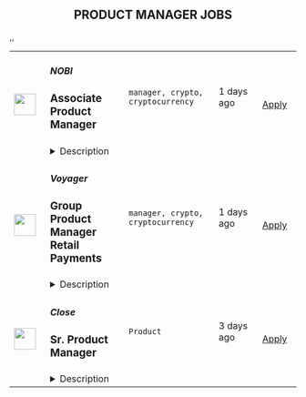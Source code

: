 <div align="center"><h2>PRODUCT MANAGER JOBS</h2></div><table><tr>
                <td width="100" height="100" rowspan="2">
                    <img src="https://remoteok.com/assets/img/jobs/08d7a796f74442ab28bdf22e84d167ca1662362117.png" width="38px" height="auto">
                </td>
                <td width="300">
                    <h5>NOBI</h5>
                    <h3>
					Associate Product Manager				</h3>
                </td>
                <td width="300">
                    <code>manager, crypto, cryptocurrency</code>
                </td>
                <td width="200">
                <text>1 days ago</text>
                </td>
                <td width="100" rowspan="2">
                <a href="https://remoteOK.com/jobs/112643" align="right" target="_blank">Apply</a>
                </td>
            </tr>
            <tr>
                <td colspan="3">
                <details><summary>Description</summary>
                <div><div><p></p><h2>Company Description</h2></div><div><p>NOBI helps people easily get more from their crypto asset & simplify their crypto investment experience. Our engineering team run hundreds of blockchain nodes, integrates with numerous DeFi smart contracts and run numerous real time robo trading to simplify the life our customers. <br><br>Weâre here so that everyone can be part of the global cryptocurrency movement. Join us.</p></div><div><p></p><h2>Job Description</h2></div><div><ul><li>Create Business Requirement Document (BRDs) / Product Requirement Documents (PRDs) with clarity on objective and execution details on product goals for all stakeholders.</li><li>Drive product vision and prioritize roadmap based on market opportunity to shape the business.</li><li>Responsible for execution the end-to-end product development and timeline.</li><li>Launch product improvements on regular basis and integrate user research.</li><li>Establish shared vision, prioritize, and align the product needs with all stakeholders.</li></ul></div><div><p></p><h2>Qualifications</h2></div><div><ul><li>Hands-on experience with product, customer and/or competitor analytics</li><li>Ability to influence & execute among an informal, cross-functional team in a matrixed organization</li><li>Interpersonal skills to work collaboratively with various stakeholders</li><li>Proven project leadership and critical thinking skills; ability to manage time effectively</li></ul></div><div><p></p><h2>Additional Information</h2></div><div><p>All your information will be kept confidential according to EEO guidelines.</p></div></div>
                </details>
                </td>
            </tr>,<tr>
                <td width="100" height="100" rowspan="2">
                    <img src="https://remoteok.com/assets/img/jobs/78b8e13c5ddab7122aa2adf322702cad1662362125.png" width="38px" height="auto">
                </td>
                <td width="300">
                    <h5>Voyager</h5>
                    <h3>
					Group Product Manager Retail Payments				</h3>
                </td>
                <td width="300">
                    <code>manager, crypto, cryptocurrency</code>
                </td>
                <td width="200">
                <text>1 days ago</text>
                </td>
                <td width="100" rowspan="2">
                <a href="https://remoteOK.com/jobs/112646" align="right" target="_blank">Apply</a>
                </td>
            </tr>
            <tr>
                <td colspan="3">
                <details><summary>Description</summary>
                <div class="content-intro"><p><span style="font-weight:400;">Voyager is a Publicly traded company listed on the Toronto Stock Exchange (VOYG), OTC Markets (VYGVF) and the Frankfurt Exchange (UCD2). Voyager is the global leader in agency cryptocurrency brokerage. At Voyager we are building the financial services firm of the future that will be used by millions of users globally to easily access trade, invest and earn in the cryptocurrency markets. </span></p><p><span style="font-weight:400;">We are a team of finance and technology industry veterans dedicated to empowering and servicing investors in one of the most exciting asset classes to date - crypto. Our founders stem from reputable finance and technology organizations like E*TRADE, Uber, TradeIt, Lightspeed Financial and more.</span></p><p><span style="font-weight:400;">The Voyager team includes employees with diverse backgrounds and skills. Our culture has quickly grown into one that promotes collaboration, transparency, and entrepreneurialism.</span></p><p><span style="font-weight:400;">To learn more about Voyager please visit us at <a href="http://www.investvoyager.com" target="_blank" rel="noopener noreferrer nofollow">www.investvoyager.com</a>.</span></p><p><span style="font-weight:400;">We are changing the world and love what we do so if you want to work at a fast paced, exciting environment please apply.</span></p></div><p><span style="font-weight:400;">Voyager is seeking product leadership to join a team of talented professionals with a mission to deliver a best-in-class platform that enables Crypto for All. This role will specifically lead product strategy, vision, growth, and delivery of Voyagerâs Retail Payments product line. This position will report directly to the VP of Product and work closely with Engineering and Marketing leadership to develop strong partnerships and workflows. </span></p><p><span style="font-weight:400;">Responsibilities will range from product vision and strategy, prioritization of initiatives and leadership of several product managers and owners. The role will require a hands-on leader, capable of being deeply involved in the product management and delivery side of the business, while simultaneously recruiting and building a team of highly skilled product managers. </span></p><p><strong>The ideal candidate for this position has experience and involvement within payment card product offerings and maturity</strong></p><h2><strong>Responsibilities: </strong></h2><ul><li style="font-weight:400;"><span style="font-weight:400;">Oversight for the direction of Voyagerâs Retail Payments line of products</span></li><li style="font-weight:400;"><span style="font-weight:400;">Management and leadership of product managers within the Retail Payments product group</span></li><li style="font-weight:400;"><span style="font-weight:400;">Development of strong partnerships with engineering, business development, product design and marketing teams </span></li><li style="font-weight:400;"><span style="font-weight:400;">Product line roadmapping, prioritization, and status reporting</span></li><li style="font-weight:400;"><span style="font-weight:400;">Alignment to the overall Voyager business strategy and vision</span></li></ul><h2><strong>Qualifications:</strong></h2><ul><li style="font-weight:400;"><span style="font-weight:400;">8+ years working in a product management role, preferably financial services and payments </span></li><li style="font-weight:400;"><span style="font-weight:400;">Proven success in leading people, preferably product managers </span></li><li style="font-weight:400;"><span style="font-weight:400;">Executive level communication skills</span></li><li style="font-weight:400;"><span style="font-weight:400;">Proven ability of leading cross-functional teams</span></li><li style="font-weight:400;"><span style="font-weight:400;">External relationships and marketplace awareness</span></li></ul><p> </p><div class="content-conclusion"><h2><span style="font-weight:400;">What we offer</span></h2><ul><li style="font-weight:400;"><span style="font-weight:400;">Competitive Salary</span></li><li style="font-weight:400;"><span style="font-weight:400;">Employee Benefits including healthcare (medical, dental, vision) and 401k</span></li><li style="font-weight:400;"><span style="font-weight:400;">Stock Options </span></li><li style="font-weight:400;"><span style="font-weight:400;">Unlimited PTO</span></li></ul><p><span style="font-weight:400;">Voyager is headquartered in New York City with satellite offices in New Jersey, California, Toronto and Bordeaux.</span></p><p><span style="font-weight:400;">Please contact us via the button below or at careers@investvoyager.com with your resume and a brief explanation as to why you would like to join the Voyager team.</span></p><p><span style="font-weight:400;">*Please note that during COVID-19 we are working remotely.</span></p></div>
                </details>
                </td>
            </tr>,<tr>
                <td width="100" height="100" rowspan="2">
                    <img src="https://wwr-pro.s3.amazonaws.com/logos/0064/4683/logo.gif" width="38px" height="auto">
                </td>
                <td width="300">
                    <h5>Close</h5>
                    <h3> Sr. Product Manager</h3>
                </td>
                <td width="300">
                    <code>Product</code>
                </td>
                <td width="200">
                <text>3 days ago</text>
                </td>
                <td width="100" rowspan="2">
                <a href="https://weworkremotely.com/remote-jobs/close-sr-product-manager" align="right" target="_blank">Apply</a>
                </td>
            </tr>
            <tr>
                <td colspan="3">
                <details><summary>Description</summary>
                <img src="https://we-work-remotely.imgix.net/logos/0064/4683/logo.gif?ixlib=rails-4.0.0&w=50&h=50&dpr=2&fit=fill&auto=compress" />

<p>
  <strong>Headquarters:</strong> USA
    <br /><strong>URL:</strong> <a href="http://www.close.com">http://www.close.com</a>
</p>

<div><strong>About Us</strong></div><div>At Close, we're building the sales communication and collaboration platform of the future. With our roots as the very first sales CRM to include built-in calling, we're leading the industry in sales automation—helping companies to close more deals, faster than ever.  Since our founding in 2013, we've grown to become a profitable, 100% globally distributed ~60 person team that is dedicated to building a product our customers love.</div><div> </div><div>Our Product team is currently made up of three Designers and two Product Managers. We're looking for our third Product Manager to help accelerate product development at Close from idea through launch. </div><div><br></div><div>
<br><strong>About You</strong>
</div><div>We’re looking for someone with a unique talent set - someone who understands sales and can “speak the language” with sales managers, reps, and directors. Someone who can synthesize various use cases into clear problem statements. Someone who cares deeply about product details, has a great sense of product aesthetics, and can discuss the nitty gritty with engineers. </div><div><br></div><div>As a small product, design, and engineering team you’ll be responsible for all aspects of delivering a feature -- from concept through project managing it’s delivery. You will do it all.<br><br><strong>What you’ll do...</strong>
</div><ul>
<li>Turn the vague into the concrete. Talk with customers to discover &amp; define their needs, understand their problems, and document their use cases. </li>
<li>Write problem statements that clearly define shared needs across customers.</li>
<li>Create detailed product specs from your problem statements through collaboration with Product Design and Engineering.</li>
<li>Project manage the delivery of the feature -- get it on the engineering roadmap and ensure it’s delivered on time and up to the Product team’s standards. </li>
<li>Prepare for launches: work with the Marketing team on positioning/collateral, manage beta testers, write FAQs, define adoption / usage metrics, measure success, and share learnings.</li>
</ul><div>
<br><strong>You should...</strong>
</div><ul>
<li><strong>Be located in an Americas or European time zone </strong></li>
<li>Have 2+ years of Product Management experience shipping B2B SaaS for SMBs.</li>
<li>Have 2+ years experience at software/internet companies in a product, engineering, or customer-facing role.</li>
<li>Love listening to customers and diving deep into their problems and needs.</li>
<li>Be detail-oriented, organized, and great at writing.</li>
<li>Have good product vision &amp; design sense. </li>
<li>Be comfortable writing specs, drawing wireframes, &amp; rapidly iterating on new feature ideas.</li>
<li>Have experience with metrics/analytics tools</li>
<li>Be growth minded; pushing to ship Product that focuses on moving the needle.</li>
</ul><div>
<br><strong>Bonus points if you...</strong>
</div><ul>
<li>Have experience in sales or with sales tools / CRMs</li>
<li>Have significant experience in Figma or other design/prototyping tools</li>
<li>Have a technical/engineering background, not afraid to dabble in Python, HTML, CSS, or SQL.</li>
</ul><div>
<br><strong>Why Close? </strong>
</div><ul>
<li>
<a href="https://www.youtube.com/watch?v=ZbyGnLhtj0o&amp;feature=youtu.be">Culture video</a> 💚</li>
<li>100% remote company <em>(we believe in trust and autonomy)</em>
</li>
<li>Choose between working 5 days/wk (standard full-time) or 4 days/wk @ 80% pay</li>
<li>
<a href="https://www.youtube.com/watch?v=gKjyXMz-q-Q&amp;feature=youtu.be">Annual team retreats</a> ✈️</li>
<li>Quarterly virtual summits</li>
<li>5 weeks PTO + Winter Holiday Break</li>
<li>2 additional PTO days every year with the company</li>
<li>1 month paid sabbatical every 5 years</li>
<li>Co-working stipend</li>
<li>Paid parental leave</li>
<li>Medical, Dental, Vision with HSA option (US residents)</li>
<li>401k matching at 6% (US residents)</li>
<li>Dependent care FSA (US residents)</li>
<li>Contributor to <a href="https://stripe.com/climate">Stripe's climate</a> initiative 🌍❤️ </li>
<li>
<a href="https://close.io/about/">Our story and team</a> 🚀</li>
</ul><div>At Close, everyone has a voice. We encourage transparency and practice a mature approach to the work-place. In general, we don’t have strict policies, we have guidelines. Work/Life harmony is an important part of our business - we believe you bring your best to work when you practice self-care (whatever that looks like for you).  </div><div><br></div><div>We come from 16 countries located in 5 of the 7 continents -- looking at you Antarctica and Australia ;-) ….. We’re a collection of talented humans rich in diverse backgrounds, lifestyles, and cultures. Every year we meet up somewhere around the world to spend time with one another. These gatherings are an opportunity to strengthen the social fiber of our global community.</div><div><br></div><div>Our team is growing in more ways than one - we’ve recently launched 17 babies (and counting!). Unanimously, our favorite and most impactful value is “Build a house you want to live in.” We strive to make decisions that are authentic for our people and help our customers become more successful. </div><div><br></div><div><em>Our application process was designed to promote equitable and unbiased hiring practices. We ask a small series of questions that are similar to what would be asked in the first interview. This helps us learn more about you right from the start so please be sure to answer each question thoughtfully. Each application will receive two screens by two different reviewers. Regardless of fit, you will hear back from us letting you know if we'll be moving forward.</em></div>

<p><strong>To apply:</strong> <a href="https://weworkremotely.com/remote-jobs/close-sr-product-manager">https://weworkremotely.com/remote-jobs/close-sr-product-manager</a></p>

                </details>
                </td>
            </tr>,<tr>
                <td width="100" height="100" rowspan="2">
                    <img src="https://wwr-pro.s3.amazonaws.com/logos/0077/4971/logo.gif" width="38px" height="auto">
                </td>
                <td width="300">
                    <h5>Whitespectre</h5>
                    <h3> Associate Product Manager</h3>
                </td>
                <td width="300">
                    <code>Product</code>
                </td>
                <td width="200">
                <text>4 days ago</text>
                </td>
                <td width="100" rowspan="2">
                <a href="https://weworkremotely.com/remote-jobs/whitespectre-associate-product-manager" align="right" target="_blank">Apply</a>
                </td>
            </tr>
            <tr>
                <td colspan="3">
                <details><summary>Description</summary>
                <img src="https://we-work-remotely.imgix.net/logos/0077/4971/logo.gif?ixlib=rails-4.0.0&w=50&h=50&dpr=2&fit=fill&auto=compress" />

<p>
  <strong>Headquarters:</strong> Remote
    <br /><strong>URL:</strong> <a href="http://www.whitespectre.com/">http://www.whitespectre.com/</a>
</p>

<div>We’re looking for a talented Associate Product Manager to join our team. This role is an excellent opportunity for candidates looking to pursue the product management career path.<br><br>
</div><div>In this role, you’ll partner closely with senior product team members to execute major roadmap initiatives and identify new opportunities. Day to day, you’ll work within a fast-moving delivery pod alongside engineering and UI/UX to design, deliver, and optimize features that drive significant business value, insights, and great user experiences. You’ll have the chance to work on products for our client partners as well as Whitepectre’s own software products.<br><br>
</div><div>
<a href="http://www.whitespectre.com/">Whitespectre</a> is a product development company that creates high-performing platforms and apps, both for our long-term client partners and our own products. Founded in 2013, we partner with both large established companies and high-growth start-ups in the US and Europe. We're a close-knit team of 70 smart and diverse architects, engineers, product managers and designers, working together remotely and growing! Only candidates from outside of the US will be considered for this role.<br><br>
</div><div>
<br><strong>In this role, you will:<br></strong><br>
</div><ul>
<li>Collaborate with the product management team/exec stakeholders to build and support product roadmaps and track achievement of key objectives</li>
<li>Translate roadmap initiatives into epics, user stories, and acceptance criteria and help define the ‘release and iterate’ strategy</li>
<li>Define and communicate detailed user stories, participate in, then lead, the team’s grooming and sprint planning sessions, and eventually ‘own’ the backlog</li>
<li>Work alongside engineering and UI/UX to create compelling user experiences and launch and optimize product features</li>
<li>Analyze and share key performance metrics, and use this data to evaluate optimizations, improve user experiences, and identify new opportunities</li>
<li>Develop a deep understanding of the business goals, end user and market to inform prioritization and strategic recommendations. Stay up to date with new ideas in relevant verticals to identify potential opportunities.</li>
<li>Present updates to internal stakeholders and clients and help drive alignment; ensure the roadmap is continuously up to date</li>
<li>Support training and implementation activities required for delivery</li>
<li>Capture customer feedback and triage production issues/bugs to ensure the best user experience</li>
<li>We work on fast iteration cycles using an agile/scrum methodology. This job is ideal for APMs who are action-oriented, self-directed and enjoy a highly collaborative, fast-paced environment.</li>
</ul><div>
<br><br>
</div><div>
<strong>The check the box requirements:<br></strong><br>
</div><ul>
<li>At least 2 years of work experience (or significant academic internships), with at least 1 year of experience in product management, product development, entrepreneurship/ start-ups, design thinking, business analytics, market strategy, or other related work.</li>
<li>Excellent verbal and written communication skills</li>
<li>Demonstrated track record of taking on new opportunities and successfully seeing them through</li>
<li>Experience working within a US, UK, or Canada-based company (or clients from those countries), or significant time in an English-first university environment</li>
<li>Availability to work full-time within a fast-moving cross-functional team, crossing over with 11am - 7pm Central European Time</li>
</ul><div>
<br><br>
</div><div>
<strong>We’re excited about candidates who are:<br></strong><br>
</div><ul>
<li>Strong collaborators and communicators, both in verbal and written communication. You’re clear and specific, and you consider the perspective and priorities of each collaborator in advance when you communicate.</li>
<li>Team players- you enjoy working in a close-knit team and learning from others. You’re skilled at building trust.</li>
<li>Excellent organizers; able to catch and juggle competing priorities while understanding the bigger project management picture to make yourself and your team successful.</li>
<li>Passionate and intellectually curious about new products, market opportunities, and product strategy.</li>
<li>Seeking a long-term, growth opportunity. While our work is fast-paced, we also work consistent hours and value stability. If you’re a ‘Digital Nomad’ and/or looking for something short-term, then we’re not the right fit for you.</li>
</ul><div>
<br><br>
</div><div>
<strong>Benefits<br></strong><br>
</div><ul>
<li>Competitive salaries, with payment in USD</li>
<li>Annual Performance &amp; Salary Reviews, with proactive career management</li>
<li>20 Days PTO &amp; 3 Charity Days annually</li>
<li>Funded face-to-face meet ups in Barcelona, as well as, South America and Asia</li>
<li>Assisted Relocation package up to $5k</li>
<li>Flexible working hours for efficient teaming in a 100% remote environment (proudly remote-first for 9 years!)</li>
<li>Free English classes &amp; educational expenses support</li>
<li>Generous Employee Referral Plan</li>
<li>Team Fitness and Charity Initiatives</li>
</ul><div>
<br><br>
</div><div>
<strong>Cultural benefits<br></strong><br>
</div><div>In addition to the above benefits, we foster an inclusive working environment that provides:<br><br>
</div><ul>
<li>Great company environment - check out <a href="https://www.glassdoor.com.ar/Reviews/Whitespectre-Reviews-E1575846.htm?countryRedirect=true">Glassdoor</a>
</li>
<li>Personalized onboardings</li>
<li>Opportunity to contribute to company-level initiatives</li>
<li>Work with a broad range of best-in-class technologies</li>
<li>Cross-company knowledge groups - improve your expertise, share your learnings and work with different technologies and tools</li>
<li>Regular brown bag learning sessions</li>
<li>An emphasis on Work-life balance</li>
</ul><div>
<br><br>
</div><div>
<strong>Interested in applying?<br></strong><br>
</div><ul>
<li>Apply by completing the form below</li>
<li>Include a brief statement on why you think you are a good fit for this role (up to 3 sentences)</li>
<li>Or email us with any questions on recruiting@whitespectre.com</li>
</ul>

<p><strong>To apply:</strong> <a href="https://weworkremotely.com/remote-jobs/whitespectre-associate-product-manager">https://weworkremotely.com/remote-jobs/whitespectre-associate-product-manager</a></p>

                </details>
                </td>
            </tr>,<tr>
                <td width="100" height="100" rowspan="2">
                    <img src="https://wwr-pro.s3.amazonaws.com/logos/0064/4850/logo.gif" width="38px" height="auto">
                </td>
                <td width="300">
                    <h5>TestGorilla</h5>
                    <h3> Growth Product Manager</h3>
                </td>
                <td width="300">
                    <code>Product</code>
                </td>
                <td width="200">
                <text>7 days ago</text>
                </td>
                <td width="100" rowspan="2">
                <a href="https://weworkremotely.com/remote-jobs/testgorilla-growth-product-manager" align="right" target="_blank">Apply</a>
                </td>
            </tr>
            <tr>
                <td colspan="3">
                <details><summary>Description</summary>
                <img src="https://we-work-remotely.imgix.net/logos/0064/4850/logo.gif?ixlib=rails-4.0.0&w=50&h=50&dpr=2&fit=fill&auto=compress" />

<p>
  <strong>Headquarters:</strong> Amsterdam, The Netherlands
    <br /><strong>URL:</strong> <a href="https://www.testgorilla.com/">https://www.testgorilla.com/</a>
</p>

<div>Hi there,</div><div><br></div><div>I’m Michel, the Head of Product at TestGorilla. We’re a fast-growing HR tech startup that helps teams make better hiring decisions faster and bias-free.</div><div><br></div><div>Over the last year, we’ve experienced tremendous growth. More than 6,000 companies have replaced CVs with our assessments to screen candidates in an unbiased and data-driven way. That growth is in part thanks to our extensive inbound marketing program. <br><br>As we look to scale our efforts in 2022 and beyond, we’re looking for a <strong> Growth Product Manager</strong> who’s passionate about joining our quest to help people land dream jobs. </div><div><br></div><div><br></div><h1><strong>What’s in it for you?</strong></h1><ul>
<li>Helping shape a fast-growing HR tech startup as an early employee</li>
<li>Fully remote position with bright, motivated, and friendly colleagues around the world </li>
<li>Chance to be at the forefront of a growing trend of Agile Marketing</li>
<li>Competitive salary + share appreciation rights (SARs)</li>
<li>Flexible hours and vacation</li>
<li>Paid parental leave </li>
<li>Remote working budget: €1,000 per year</li>
<li>Learning and development budget: 3,5% of salary</li>
</ul><div><br></div><div><br></div><h1><strong>The job in a nutshell</strong></h1><div>Reporting into our Head of Product, we are looking for a creative and highly collaborative <strong>Growth Product Manager</strong> with a solid experimentation background and an obsession over the user's needs to lead one of our new Marketing Squads. <br><br>As a Growth Product Manager in our Marketing Department, you'll collaborate with stakeholders and teams from multiple departments to help attract new users to TestGorilla, and convert them into valued customers. You will do this by developing in-depth product, customer, and market insight, translating that insight into a healthy portfolio of marketing experiments that can help us provide a better experience to our users, and validating &amp; informing our brand positioning and product strategy. </div><div><br></div><div>This is an amazing opportunity for a Growth Product Manager who is looking to embark on an entrepreneurial journey and is ready to put a dent in the universe! </div><div>
<br><br>
</div><h1><strong>You’ll spend time on the following:</strong></h1><ul>
<li>Collaborate with Test Gorilla's Product and Marketing leadership teams to help plan and execute an acquisition strategy to drive sustainable user growth</li>
<li>Prioritize a healthy portfolio of marketing experiments and marketing campaigns that can move the needle for user visits, conversion, and engagement </li>
<li>Develop a deep understanding of our users and our content through qualitative research, data analytics and experimentation </li>
<li>Form part of the Product and Engineering team by collaborating with Product Designers and Engineers - from discovery to delivery, on to monitoring after release</li>
<li>Work cross-functionally across the company to understand how Marketing can leverage our product, content, articles, creatives, and landing pages to grow our user base</li>
</ul><div><br></div><h1><strong><br>Here's what we are looking for:</strong></h1><ul>
<li>You are inspired by our mission of <em>putting people in their dream jobs</em> </li>
<li>You are fully aligned with our <a href="https://www.testgorilla.com/careers/">values </a>
</li>
<li>You are natively proficient in written English</li>
<li>You are passionate about Product Management and <a href="https://www.testgorilla.com/test-library/role-specific-skills-tests/growth-marketing-b2c-test/">Marketing</a> </li>
<li>Prior experience in a marketing role</li>
<li>Experience running experiments with lean thinking and quick iterations</li>
<li>Data-driven approach to product management and prioritization</li>
<li>Excellent stakeholder management skills</li>
<li>Mindset that always thinks MVP first</li>
<li>User psychology and marketing know-how </li>
<li>You are comfortable with the ambiguity and pace of iteration of a hyper-growth startup</li>
</ul><div><br></div><div>
<em>We typically expect candidates with at least </em><strong><em>3 years of experience in agile cross-functional product</em></strong><em> and/or marketing team to have the skills mentioned above.</em>
</div><div>
<br><br>
</div><h1><strong>Bonus points if…</strong></h1><ul>
<li>You have experience working in a SaaS company and a fast-growing startup </li>
<li>You have experience working in a Product-led growth environment</li>
<li>You have experience with Agile Marketing </li>
</ul><div><br></div><div><br></div><h1><strong>Interested?</strong></h1><div>We don’t offer rainbow glitter unicorns or dog-friendly offices (we literally don’t have an office), but we do offer real people, solid core values, and a product meant to give everyone a fair, unbiased chance at their dream jobs.</div><div>
<br>Here at TestGorilla, we eat our own dog food. We use our assessment platform to make sure we make the best hiring decisions faster and bias-free. I took one too and I enjoyed it!</div><div>
<br>So if this role sounds like a good fit for you, I’d like you to <a href="https://assessment.testgorilla.com/testtaker/publicinvitation/cc74819f-dbe4-4978-b112-8d75fc0923b2">take an assessment</a> so we can get a better idea about whether you would fit the role. It’s also a great opportunity for you to get to know our product!</div><div>
<br>If you’re hired, I’ll do everything I can to help you succeed at TestGorilla and throughout the rest of your career.</div><div><br></div>

<p><strong>To apply:</strong> <a href="https://weworkremotely.com/remote-jobs/testgorilla-growth-product-manager">https://weworkremotely.com/remote-jobs/testgorilla-growth-product-manager</a></p>

                </details>
                </td>
            </tr>,<tr>
                <td width="100" height="100" rowspan="2">
                    <img src="https://wwr-pro.s3.amazonaws.com/logos/0071/4151/logo.gif" width="38px" height="auto">
                </td>
                <td width="300">
                    <h5>A.Team</h5>
                    <h3> Senior Independent Product Manager/Product Designer ($110-$190/hr)</h3>
                </td>
                <td width="300">
                    <code>Product</code>
                </td>
                <td width="200">
                <text>300 days ago</text>
                </td>
                <td width="100" rowspan="2">
                <a href="https://weworkremotely.com/remote-jobs/a-team-senior-independent-product-manager-product-designer-110-190-hr" align="right" target="_blank">Apply</a>
                </td>
            </tr>
            <tr>
                <td colspan="3">
                <details><summary>Description</summary>
                <img src="https://we-work-remotely.imgix.net/logos/0071/4151/logo.gif?ixlib=rails-4.0.0&w=50&h=50&dpr=2&fit=fill&auto=compress" />

<p>
  <strong>Headquarters:</strong> NYC, SF, and TLV
    <br /><strong>URL:</strong> <a href="https://build.a.team/wwrfastrackreferral">https://build.a.team/wwrfastrackreferral</a>
</p>

<div>
<a href="https://build.a.team/wwrproductmgrfasttrack">A·Team</a> is a VC-backed, stealth, application-only home on the internet for Senior Product Managers &amp; Product Designers (along with developers &amp; UX/UI folks) to team up with the best companies on their next big thing. <br><br>After talking with hundreds of independent engineers, designers, and product folks, we heard over and over that finding vetted, high-quality, consistent clients is hard, and projects are often too small to be rewarding. A·Team matches small teams of the most talented builders in the world with companies backed by a16z, YC, Softbank, General Catalyst, etc. on a contract basis for many of their most important initiatives. We quietly launched in May 2020, and have helped A·Teamers earn $11.4+ million since.<br><br>As part of A·Team, you can expect:</div><ul>
<li>
<strong>High-paying, meaningful client missions (where you'd lead Product) with the most audacious companies</strong> sent your way; generally $110-$190/hr, with vetted, fascinating clients doing work that matters. We're picky about who we partner with; new clients only come in via trusted referral. We've worked with Lyft, McGraw Hill, ClearCo, irl.com, the former CEO of Waze, the leading vaccine production software, several new unicorns we can't say here, and dozens of startups backed by a16z/YC/Softbank/etc.</li>
<li>
<strong>Work alongside friends old &amp; new: </strong>our niche is small/diverse product teams, since clients with larger budgets and higher-impact work tell us they want teams, not individuals. Of course, we keep friends together whenever we can.</li>
<li>
<strong>Full autonomy:</strong> say "no" to things that don't excite you. The most talented builders often juggle a few things at once, so there's never pressure to join an A·Team mission if you don't have the bandwidth. If we're no longer a fit, it's easy to leave or pause too. </li>
<li>
<strong>Small, curated, off-the-record gatherings:</strong> for conversations hard to have elsewhere. Long-term, we're creating micro-communities for the world's top builders to become friends around the things they care about.</li>
<li>
<strong>Keep 100% of what you earn: </strong>if you charge $130/hr, you get $130/hr. A·Team makes money by charging a small, flat, transparent platform fee on <em>top</em> of your rate.</li>
</ul><div>
<br><strong>How to apply:<br></strong>Go here: <a href="https://build.a.team/wwrproductmgrfasttrack">https://build.a.team/wwrproductmgrfasttrack</a> + mention WWR under how you heard about A·Team. No resume or cover letter needed; we respect your time so the application is short. We're also much more interested in seeing what you've made, and excited to chat more if there’s a fit.<br><strong><br>What you’ll do:</strong>
</div><ul>
<li>Once part of A.Team, you’ll regularly be invited to be the lead Product manager/designer for impactful missions that match your interests, which you can accept or decline. Take your pick from early-stage incubations with world-class founders, to fast-growing super-funded companies, to old-school non-tech incumbents looking to build as a tech giant would.</li>
<li>Missions usually involve building an ambitious piece of software from 0 to 1 as part of a small 3-4 person team. </li>
<li>You’ll be paid to scope it out, give the client options, guide strategy, and execute on the selected solution. Sometimes the client has a clear vision, sometimes not; which is why A.Team builders tend to be senior folks who can work together to find the right direction. </li>
</ul><div>
<br><strong>Who A</strong>·<strong>Team is for:</strong>
</div><ul>
<li>Senior Product Managers/Designers who left large companies and high-growth startups to pursue their craft with autonomy.</li>
<li>Those who prefer consistent contract work over a full-time role, who want to create a variety of new products alongside other top-tier builders.</li>
<li>The majority of A.Teamers spend most of their time doing independent work, but a sizeable percentage are either employed full-time (but testing out client work), bootstrapping a side project, or looking for their next big thing.</li>
</ul><div>
<br><strong>Who A</strong>·<strong>Team is </strong><strong><em>not</em></strong><strong> for:</strong>
</div><ul>
<li>People looking for small gigs.</li>
<li>Folks looking to build simple wordpress/wix/squarespace-style websites.</li>
<li>Those still early in their careers and recent university/bootcamp grads (at least not yet).</li>
</ul><div>
<br><strong>Our long-term vision:<br></strong><a href="https://build.a.team/wwrproductmgrfasttrack"><span>A·Team</span></a> is a new type of company for a new kind of independent software builders. We call them "unhirables": people who traditional companies couldn’t hire full-time even if they wanted to, but who want to do their most meaningful work with their favorite people in small, autonomous, distributed expert teams. </div><div>
<br>To help us secure amazing missions, we raised $5 million+ (not public, yet) from NFX, Village Global, and Box Group, along with the former CEO of Upwork, the founders of Fiverr and Lemonade, Apple's Global Head of Recruiting, YC Partner Aaron Harris, Wharton's Adam Grant, and Duke's Dan Ariely.</div>

<p><strong>To apply:</strong> <a href="https://weworkremotely.com/remote-jobs/a-team-senior-independent-product-manager-product-designer-110-190-hr">https://weworkremotely.com/remote-jobs/a-team-senior-independent-product-manager-product-designer-110-190-hr</a></p>

                </details>
                </td>
            </tr>,<tr>
                <td width="100" height="100" rowspan="2">
                    <img src="https://remotive.com/job/1367189/logo" width="38px" height="auto">
                </td>
                <td width="300">
                    <h5>AirCrew by Outliant</h5>
                    <h3>Senior Product Manager</h3>
                </td>
                <td width="300">
                    <code>ADS,consulting,marketing,product manager</code>
                </td>
                <td width="200">
                <text>1 days ago</text>
                </td>
                <td width="100" rowspan="2">
                <a href="https://remotive.com/remote-jobs/marketing/senior-product-manager-1367189" align="right" target="_blank">Apply</a>
                </td>
            </tr>
            <tr>
                <td colspan="3">
                <details><summary>Description</summary>
                <p style="min-height: 1.5em;">We’re looking to hire a part-time, remote <strong>Product Manager </strong>to join our development team. For this role, you’ll have the opportunity to work with a diverse team of creators and grow and learn with exceptional world-class engineers. In addition to choosing your work hours, you will be paid to learn new skills and lead and manage projects from the ground up. </p>
<p style="min-height: 1.5em;"> </p>
<p style="min-height: 1.5em;"><strong>Requirements</strong></p>
<ul style="min-height: 1.5em;">
<li>
<p style="min-height: 1.5em;">Extensive experience in managing technical digital products and projects</p>
</li>
<li>
<p style="min-height: 1.5em;">Proven track record of going through a full product lifecycle from ideation to post-launch growth</p>
</li>
<li>
<p style="min-height: 1.5em;">3+ years of experience in the marketing and advertising industry</p>
</li>
<li>
<p style="min-height: 1.5em;">Expertise in running and managing paid ads, as well as analyzing budgets and conversions</p>
</li>
<li>
<p style="min-height: 1.5em;">Excellent written and verbal communication skills</p>
</li>
<li>
<p style="min-height: 1.5em;">Experience working in a startup environment</p>
</li>
<li>
<p style="min-height: 1.5em;">Great teamwork skills</p>
</li>
</ul>
<p style="min-height: 1.5em;"> </p>
<p style="min-height: 1.5em;"><em>A candidate must be willing to work some US overlap hours.</em></p>
<p style="min-height: 1.5em;"> </p>
<p style="min-height: 1.5em;"><strong>About Us </strong></p>
<p style="min-height: 1.5em;">Outliant is a fully-remote, US-based, digital product development and startup consulting company, with a team of culturally diverse creators whose exceptional skills and talents help conceive seamless digital products. Our teams exhibit work-play energy that supports individual growth, as well as encourages the freedom of creativity and “thinking outside the box.”</p>
<p style="min-height: 1.5em;"> </p>
<p style="min-height: 1.5em;"><strong>Why You Should Work with Us</strong></p>
<p style="min-height: 1.5em;">As a part-time member of our team, you’ll enjoy: </p>
<ul style="min-height: 1.5em;">
<li>
<p style="min-height: 1.5em;">Flexible hours, work wherever you choose</p>
</li>
<li>
<p style="min-height: 1.5em;">Fun and casual work environment</p>
</li>
<li>
<p style="min-height: 1.5em;">Employee engagement activities and virtual gatherings</p>
</li>
<li>
<p style="min-height: 1.5em;">We are a very diverse bunch! 🌍</p>
</li>
</ul>
<img src="https://remotive.com/job/track/1367189/blank.gif?source=public_api" alt=""/>
                </details>
                </td>
            </tr></table>